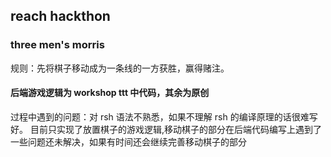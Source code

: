 ## reach hackthon

### three men's morris

规则：先将棋子移动成为一条线的一方获胜，赢得赌注。

#### 后端游戏逻辑为 workshop ttt 中代码，其余为原创

过程中遇到的问题：对 rsh 语法不熟悉，如果不理解 rsh 的编译原理的话很难写好。
目前只实现了放置棋子的游戏逻辑,移动棋子的部分在后端代码编写上遇到了一些问题还未解决，如果有时间还会继续完善移动棋子的部分
